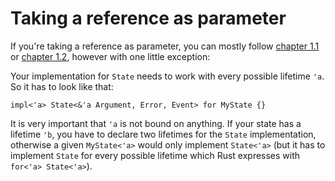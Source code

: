# Taking a reference as parameter

If you're taking a reference as parameter,
you can mostly follow [chapter 1.1][c1] or [chapter 1.2][c2],
however with one little exception:

[c1]: ./01_state/01_enum.html
[c2]: ./01_state/02_dyn.html

Your implementation for `State` needs to work with every possible
lifetime `'a`. So it has to look like that:

```rust,ignore
impl<'a> State<&'a Argument, Error, Event> for MyState {}
```

It is very important that `'a` is not bound on anything.
If your state has a lifetime `'b`, you have to declare
two lifetimes for the `State` implementation, otherwise
a given `MyState<'a>` would only implement `State<'a>`
(but it has to implement `State` for every possible
lifetime which Rust expresses with `for<'a> State<'a>`).
